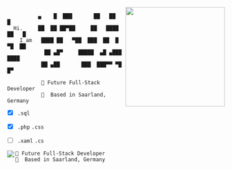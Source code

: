 <img align='right' src="https://media.giphy.com/media/U6YxrKZ84AfppW48r4/giphy.gif" width="230">

```
          ▄    █  ███       ██   ██  █
  Hi.     ██  ██ ██▀██     ██   ████ ██   █
    I am   ████ ██   ▀██  ███  ██  █ ▀█  ██
            ██ ▄█▀     █████  ▄█ ▄███ ████
           ██ ▄██       ███  ███▀▀ ▀█  █▀ 
   
           🚀 Future Full-Stack Developer 
           📍  Based in Saarland, Germany
```
* [x] `.sql` 
* [x] `.php` `.css`
* [ ] `.xaml` `.cs` 


<img align='left' src="https://www.ynav.de/wp-content/uploads/2019/12/logo-000-1.png">

```
🚀 Future Full-Stack Developer
📍  Based in Saarland, Germany
```
